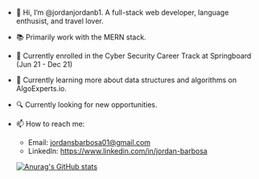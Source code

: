 - 👋 Hi, I’m @jordanjordanb1. A full-stack web developer, language enthusist, and travel lover.
- 📚 Primarily work with the MERN stack.
- 📖 Currently enrolled in the Cyber Security Career Track at Springboard (Jun 21 - Dec 21)
- 🌱 Currently learning more about data structures and algorithms on AlgoExperts.io.
- 🔍 Currently looking for new opportunities.
- 📫 How to reach me:
  
  - Email: jordansbarbosa01@gmail.com
  - LinkedIn: https://www.linkedin.com/in/jordan-barbosa
  
  [![Anurag's GitHub stats](https://github-readme-stats.vercel.app/api?username=jordanjordanb1&show_icons=true&theme=dracula)](https://github.com/jordanjordanb1/github-readme-stats)
